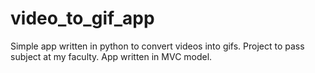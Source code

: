 # video_to_gif_app
Simple app written in python to convert videos into gifs. Project to pass subject at my faculty. App written in MVC model.
